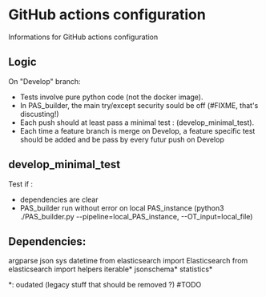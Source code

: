# GitHub actions configuration

Informations for GitHub actions configuration

## Logic
On "Develop" branch:
- Tests involve pure python code (not the docker image). 
- In PAS_builder, the main try/except security sould be off (#FIXME, that's discusting!)
- Each push should at least pass a minimal test : (develop_minimal_test). 
- Each time a feature branch is merge on Develop, a feature specific test should be added and be pass by every futur push on Develop

## develop_minimal_test
Test if :
- dependencies are clear
- PAS_builder run without error on local PAS_instance (python3 ./PAS_builder.py --pipeline=local_PAS_instance, --OT_input=local_file)

## Dependencies:

argparse
json
sys
datetime
from elasticsearch import Elasticsearch
from elasticsearch import helpers
iterable*
jsonschema*
statistics*

*: oudated (legacy stuff that should be removed ?) #TODO
